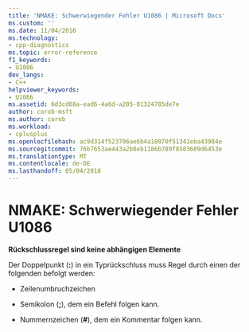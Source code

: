 ```yaml
---
title: 'NMAKE: Schwerwiegender Fehler U1086 | Microsoft Docs'
ms.custom: ''
ms.date: 11/04/2016
ms.technology:
- cpp-diagnostics
ms.topic: error-reference
f1_keywords:
- U1086
dev_langs:
- C++
helpviewer_keywords:
- U1086
ms.assetid: 6d3cd68a-ead6-4a6d-a205-01324785de7e
author: corob-msft
ms.author: corob
ms.workload:
- cplusplus
ms.openlocfilehash: ac9d314f523706ae6b4a18070f51341eba43984e
ms.sourcegitcommit: 76b7653ae443a2b8eb1186b789f8503609d6453e
ms.translationtype: MT
ms.contentlocale: de-DE
ms.lasthandoff: 05/04/2018
---
```

# <a name="nmake-fatal-error-u1086"></a>NMAKE: Schwerwiegender Fehler U1086
**Rückschlussregel sind keine abhängigen Elemente**  
  
 Der Doppelpunkt (**:**) in ein Typrückschluss muss Regel durch einen der folgenden befolgt werden:  
  
-   Zeilenumbruchzeichen  
  
-   Semikolon (**;**), dem ein Befehl folgen kann.  
  
-   Nummernzeichen (**#**), dem ein Kommentar folgen kann.